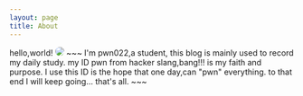 ```yaml
---
layout: page
title: About
---
```

<html>
hello,world!
  <style>
    .profile-pic{
      border-radius: 50%;
    }
  </style>
<img src = "../assets/A.jpg" class="profile-pic">
</html>
~~~
I'm pwn022,a student,
this blog is mainly used to record my daily study.   
my ID pwn from hacker slang,bang!!! is my faith and purpose.   
I use this ID is the hope that one day,can "pwn" everything.   
to that end I will keep going...   
that's all.
~~~
